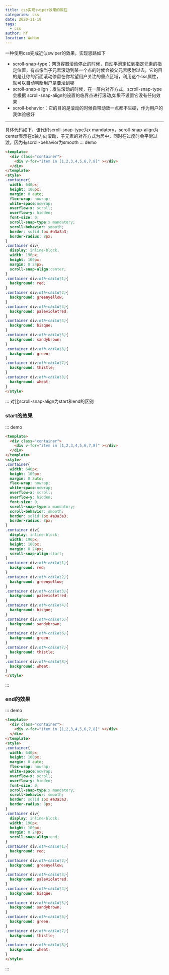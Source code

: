 ```yaml
---
title: css实现swiper效果的属性
categories: css
date: 2020-11-18
tags: 
  - css
author: hf
location: WuHan
---
```

一种使用css完成近似swiper的效果，实现思路如下
+ scroll-snap-type：网页容器滚动停止的时候，自动平滑定位到指定元素的指定位置，有点像当子元素滚动到某一个点的时候会被父元素吸附过去，它的目的是让你的页面滚动停留在你希望用户关注的重点区域，利用这个css属性，就可以自动判断用户是要滚到哪
+ scroll-snap-align：发生滚动的时候，在一屏内对齐方式，scroll-snap-type 会根据 scroll-snap-align的设置的临界点进行滚动,如果不设置它没有任何效果
+ scroll-behavior：它的目的是滚动的时候自带动效一点都不生硬，作为用户的我体验极好  
---
具体代码如下，该代码scroll-snap-type为x mandatory，scroll-snap-align为center表示在x轴方向滚动，子元素的对齐方式为居中，同时在过度时会平滑过渡，因为有scroll-behavior为smooth
::: demo
```html
<template>
  <div class="container">
    <div v-for="item in [1,2,3,4,5,6,7,8]" ></div>
  </div>
</template>
<style>
.container{
  width: 640px;
  height: 100px;
  margin: 0 auto;
  flex-wrap: nowrap;
  white-space:nowrap;
  overflow-x: scroll;
  overflow-y: hidden;
  font-size: 0;
  scroll-snap-type:x mandatory;
  scroll-behavior: smooth;
  border: solid 1px #a3a3a3;
  border-radius: 8px; 
}
.container div{
  display: inline-block;
  width: 196px;
  height: 100px;
  margin: 0 24px;
  scroll-snap-align:center;
}
.container div:nth-child(1){
  background: red;
}
.container div:nth-child(2){
  background: greenyellow;
}
.container div:nth-child(3){
  background: palevioletred;
}
.container div:nth-child(4){
  background: bisque;
}
.container div:nth-child(5){
  background: sandybrown;
}
.container div:nth-child(6){
  background: green;
}
.container div:nth-child(7){
  background: thistle;
}
.container div:nth-child(8){
  background: wheat;
}
</style>
```
:::
对比scroll-snap-align为start和end的区别


### start的效果
 
::: demo
```html
<template>
  <div class="container">
    <div v-for="item in [1,2,3,4,5,6,7,8]" ></div>
  </div>
</template>
<style>
.container{
  width: 640px;
  height: 100px;
  margin: 0 auto;
  flex-wrap: nowrap;
  white-space:nowrap;
  overflow-x: scroll;
  overflow-y: hidden;
  font-size: 0;
  scroll-snap-type:x mandatory;
  scroll-behavior: smooth;
  border: solid 1px #a3a3a3;
  border-radius: 8px; 
}
.container div{
  display: inline-block;
  width: 196px;
  height: 100px;
  margin: 0 24px;
  scroll-snap-align:start;
}
.container div:nth-child(1){
  background: red;
}
.container div:nth-child(2){
  background: greenyellow;
}
.container div:nth-child(3){
  background: palevioletred;
}
.container div:nth-child(4){
  background: bisque;
}
.container div:nth-child(5){
  background: sandybrown;
}
.container div:nth-child(6){
  background: green;
}
.container div:nth-child(7){
  background: thistle;
}
.container div:nth-child(8){
  background: wheat;
}
</style>
```
:::

### end的效果
   
::: demo
```html
<template>
  <div class="container">
    <div v-for="item in [1,2,3,4,5,6,7,8]" ></div>
  </div>
</template>
<style>
.container{
  width: 640px;
  height: 100px;
  margin: 0 auto;
  flex-wrap: nowrap;
  white-space:nowrap;
  overflow-x: scroll;
  overflow-y: hidden;
  font-size: 0;
  scroll-snap-type:x mandatory;
  scroll-behavior: smooth;
  border: solid 1px #a3a3a3;
  border-radius: 8px; 
}
.container div{
  display: inline-block;
  width: 196px;
  height: 100px;
  margin: 0 24px;
  scroll-snap-align:end;
}
.container div:nth-child(1){
  background: red;
}
.container div:nth-child(2){
  background: greenyellow;
}
.container div:nth-child(3){
  background: palevioletred;
}
.container div:nth-child(4){
  background: bisque;
}
.container div:nth-child(5){
  background: sandybrown;
}
.container div:nth-child(6){
  background: green;
}
.container div:nth-child(7){
  background: thistle;
}
.container div:nth-child(8){
  background: wheat;
}
</style>
```
:::